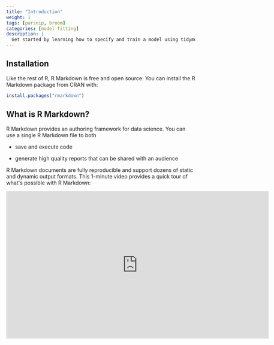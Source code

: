 ```yaml
---
title: "Introduction"
weight: 1
tags: [parsnip, broom]
categories: [model fitting]
description: | 
  Get started by learning how to specify and train a model using tidymodels.
---
```


## Installation

Like the rest of R, R Markdown is free and open source. You can install the R Markdown package from CRAN with:

```r
install.packages("rmarkdown")
```

## What is R Markdown?

R Markdown provides an authoring framework for data science. You can use a single R Markdown file to both 

* save and execute code

* generate high quality reports that can be shared with an audience 

R Markdown documents are fully reproducible and support dozens of static and dynamic output formats. This 1-minute video provides a quick tour of what's possible with R Markdown:

<iframe src="https://player.vimeo.com/video/178485416" width="700" height="394" frameborder="0" style="margin-bottom: 2em;" webkitallowfullscreen mozallowfullscreen allowfullscreen></iframe>


